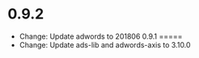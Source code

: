 0.9.2
=====
- Change: Update adwords to 201806
0.9.1
=====
- Change: Update ads-lib and adwords-axis to 3.10.0
